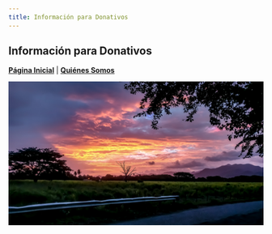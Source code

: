 ```yaml
---
title: Información para Donativos 
---  
```


## Información para Donativos 

[**Página Inicial**](https://friveramariani.github.io/suresteselevanta) | [**Quiénes Somos**](https://friveramariani.github.io/suresteselevanta/about) 


<img src="images/PSX_20170809_214828.jpg" alt="hi" class="inline"/>